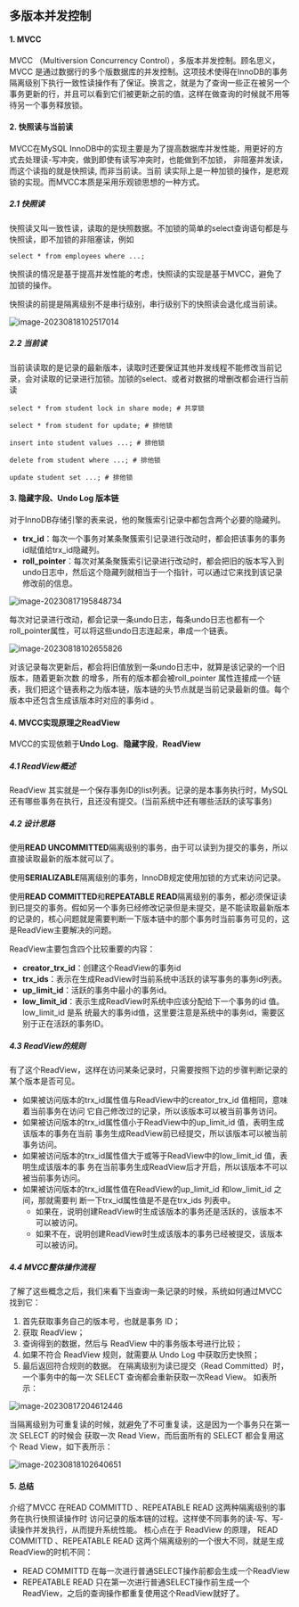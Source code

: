 ## 多版本并发控制

#### 1. MVCC

MVCC （Multiversion Concurrency Control），多版本并发控制。顾名思义，MVCC 是通过数据行的多个版数据库的并发控制。这项技术使得在InnoDB的事务隔离级别下执行一致性读操作有了保证。换言之，就是为了查询一些正在被另一个事务更新的行，并且可以看到它们被更新之前的值，这样在做查询的时候就不用等待另一个事务释放锁。

#### 2. 快照读与当前读

MVCC在MySQL InnoDB中的实现主要是为了提高数据库并发性能，用更好的方式去处理读-写冲突，做到即使有读写冲突时，也能做到不加锁， 非阻塞并发读，而这个读指的就是快照读, 而非当前读。当前
读实际上是一种加锁的操作，是悲观锁的实现。而MVCC本质是采用乐观锁思想的一种方式。

##### 2.1 快照读

快照读又叫一致性读，读取的是快照数据。不加锁的简单的select查询语句都是与快照读，即不加锁的非阻塞读，例如

```mysql
select * from employees where ...;
```

快照读的情况是基于提高并发性能的考虑，快照读的实现是基于MVCC，避免了加锁的操作。

快照读的前提是隔离级别不是串行级别，串行级别下的快照读会退化成当前读。

![image-20230818102517014](https://raw.githubusercontent.com/Ybszzzziz/docs/master/test/image-20230818102517014.png)

##### 2.2 当前读

当前读读取的是记录的最新版本，读取时还要保证其他并发线程不能修改当前记录，会对读取的记录进行加锁。加锁的select、或者对数据的增删改都会进行当前读

```mysql
select * from student lock in share mode; # 共享锁

select * from student for update; # 排他锁

insert into student values ...; # 排他锁

delete from student where ...; # 排他锁

update student set ...; # 排他锁
```

#### 3. 隐藏字段、Undo Log 版本链

对于InnoDB存储引擎的表来说，他的聚簇索引记录中都包含两个必要的隐藏列。

- **trx_id**：每次一个事务对某条聚簇索引记录进行改动时，都会把该事务的事务id赋值给trx_id隐藏列。
- **roll_pointer**：每次对某条聚簇索引记录进行改动时，都会把旧的版本写入到undo日志中，然后这个隐藏列就相当于一个指针，可以通过它来找到该记录修改前的信息。

![image-20230817195848734](https://raw.githubusercontent.com/Ybszzzziz/docs/master/test/image-20230817195848734.png)

每次对记录进行改动，都会记录一条undo日志，每条undo日志也都有一个roll_pointer属性，可以将这些undo日志连起来，串成一个链表。

![image-20230818102655826](https://raw.githubusercontent.com/Ybszzzziz/docs/master/test/image-20230818102655826.png)

对该记录每次更新后，都会将旧值放到一条undo日志中，就算是该记录的一个旧版本，随着更新次数
的增多，所有的版本都会被roll_pointer 属性连接成一个链表，我们把这个链表称之为版本链，版本链的头节点就是当前记录最新的值。每个版本中还包含生成该版本时对应的事务id 。

#### 4. MVCC实现原理之ReadView

MVCC的实现依赖于**Undo Log**、**隐藏字段**，**ReadView**

##### 4.1 ReadView概述

ReadView 其实就是一个保存事务ID的list列表。记录的是本事务执行时，MySQL还有哪些事务在执行，且还没有提交。(当前系统中还有哪些活跃的读写事务)

##### 4.2 设计思路

使用**READ UNCOMMITTED**隔离级别的事务，由于可以读到为提交的事务，所以直接读取最新的版本就可以了。

使用**SERIALIZABLE**隔离级别的事务，InnoDB规定使用加锁的方式来访问记录。

使用**READ COMMITTED**和**REPEATABLE READ**隔离级别的事务，都必须保证读到已提交的事务。假如另一个事务已经修改记录但是未提交，是不能读取最新版本的记录的，核心问题就是需要判断一下版本链中的那个事务时当前事务可见的，这是ReadView主要解决的问题。

ReadView主要包含四个比较重要的内容：

- **creator_trx_id**：创建这个ReadView的事务id
- **trx_ids**：表示在生成ReadView时当前系统中活跃的读写事务的事务id列表。
- **up_limit_id**：活跃的事务中最小的事务id。
- **low_limit_id**：表示生成ReadView时系统中应该分配给下一个事务的id 值。low_limit_id 是系
  统最大的事务id值，这里要注意是系统中的事务id，需要区别于正在活跃的事务ID。

##### 4.3 ReadView的规则

有了这个ReadView，这样在访问某条记录时，只需要按照下边的步骤判断记录的某个版本是否可见。

- 如果被访问版本的trx_id属性值与ReadView中的creator_trx_id 值相同，意味着当前事务在访问
  它自己修改过的记录，所以该版本可以被当前事务访问。
- 如果被访问版本的trx_id属性值小于ReadView中的up_limit_id 值，表明生成该版本的事务在当前
  事务生成ReadView前已经提交，所以该版本可以被当前事务访问。
- 如果被访问版本的trx_id属性值大于或等于ReadView中的low_limit_id 值，表明生成该版本的事
  务在当前事务生成ReadView后才开启，所以该版本不可以被当前事务访问。
- 如果被访问版本的trx_id属性值在ReadView的up_limit_id 和low_limit_id 之间，那就需要判
  断一下trx_id属性值是不是在trx_ids 列表中。
  - 如果在，说明创建ReadView时生成该版本的事务还是活跃的，该版本不可以被访问。
  - 如果不在，说明创建ReadView时生成该版本的事务已经被提交，该版本可以被访问。

##### 4.4 MVCC整体操作流程

了解了这些概念之后，我们来看下当查询一条记录的时候，系统如何通过MVCC找到它：
1. 首先获取事务自己的版本号，也就是事务 ID；
2. 获取 ReadView；
3. 查询得到的数据，然后与 ReadView 中的事务版本号进行比较；
4. 如果不符合 ReadView 规则，就需要从 Undo Log 中获取历史快照；
5. 最后返回符合规则的数据。
在隔离级别为读已提交（Read Committed）时，一个事务中的每一次 SELECT 查询都会重新获取一次Read View。
如表所示：

![image-20230817204612446](https://raw.githubusercontent.com/Ybszzzziz/docs/master/test/image-20230817204612446.png)

当隔离级别为可重复读的时候，就避免了不可重复读，这是因为一个事务只在第一次 SELECT 的时候会
获取一次 Read View，而后面所有的 SELECT 都会复用这个 Read View，如下表所示：

![image-20230818102640651](https://raw.githubusercontent.com/Ybszzzziz/docs/master/test/image-20230818102640651.png)

#### 5. 总结

介绍了MVCC 在READ COMMITTD 、REPEATABLE READ 这两种隔离级别的事务在执行快照读操作时
访问记录的版本链的过程。这样使不同事务的读-写、写-读操作并发执行，从而提升系统性能。
核心点在于 ReadView 的原理， READ COMMITTD 、REPEATABLE READ 这两个隔离级别的一个很大不同，就是生成ReadView的时机不同：

- READ COMMITTD 在每一次进行普通SELECT操作前都会生成一个ReadView
- REPEATABLE READ 只在第一次进行普通SELECT操作前生成一个ReadView，之后的查询操作都重复使用这个ReadView就好了。